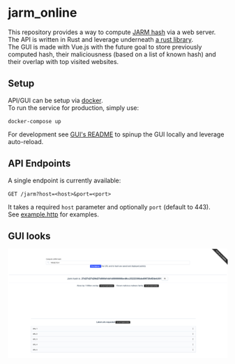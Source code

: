 # jarm_online
This repository provides a way to compute [JARM hash](https://github.com/salesforce/jarm) via a web server.  
The API is written in Rust and leverage underneath [a rust library](https://github.com/Hugo-C/rustJarm).  
The GUI is made with Vue.js with the future goal to store previously computed hash, their maliciousness (based on a list of known hash) and their overlap with top visited websites.

## Setup
API/GUI can be setup via [docker](docker-compose.yml).  
To run the service for production, simply use:
```shell
docker-compose up
```
For development see [GUI's README](jarm_online_gui/README.md) to spinup the GUI locally and leverage auto-reload.

## API Endpoints
A single endpoint is currently available:
````http request
GET /jarm?host=<host>&port=<port>
````
It takes a required `host` parameter and optionally `port` (default to 443).  
See [example.http](examples.http) for examples.

## GUI looks
![](Doc/website_current_look.png)
